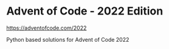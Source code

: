 # Advent of Code - 2022 Edition
https://adventofcode.com/2022

Python based solutions for Advent of Code 2022
